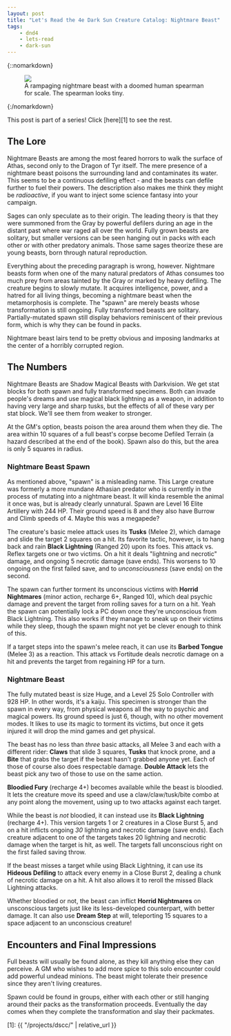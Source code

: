 ```yaml
---
layout: post
title: "Let's Read the 4e Dark Sun Creature Catalog: Nightmare Beast"
tags:
    - dnd4
    - lets-read
    - dark-sun
---
```


{::nomarkdown}
<figure class="center">
  <img src="{{ "/assets/wir-dscc-nightmare-beast.png" | absolute_url }}"/>
  <figcaption>
    A rampaging nightmare beast with a doomed human spearman for scale. The
    spearman looks tiny.
  </figcaption>
</figure>
{:/nomarkdown}

This post is part of a series! Click [here][1] to see the rest.

## The Lore

Nightmare Beasts are among the most feared horrors to walk the surface of Athas,
second only to the Dragon of Tyr itself. The mere presence of a nightmare beast
poisons the surrounding land and contaminates its water. This seems to be a
continuous defiling effect - and the beasts can defile further to fuel their
powers. The description also makes me think they might be _radioactive_, if you
want to inject some science fantasy into your campaign.

Sages can only speculate as to their origin. The leading theory is that they
were summoned from the Gray by powerful defilers during an age in the distant
past where war raged all over the world. Fully grown beasts are solitary, but
smaller versions can be seen hanging out in packs with each other or with other
predatory animals. Those same sages theorize these are young beasts, born
through natural reproduction.

Everything about the preceding paragraph is wrong, however. Nightmare beasts
form when one of the many natural predators of Athas consumes too much prey from
areas tainted by the Gray or marked by heavy defiling. The creature begins to
slowly mutate. It acquires intelligence, power, and a hatred for all living
things, becoming a nightmare beast when the metamorphosis is complete. The
"spawn" are merely beasts whose transformation is still ongoing. Fully
transformed beasts are solitary. Partially-mutated spawn still display behaviors
reminiscent of their previous form, which is why they can be found in packs.

Nightmare beast lairs tend to be pretty obvious and imposing landmarks at the
center of a horribly corrupted region.

## The Numbers

Nightmare Beasts are Shadow Magical Beasts with Darkvision. We get stat blocks
for both spawn and fully transformed specimens. Both can invade people's dreams
and use magical black lightning as a weapon, in addition to having very large
and sharp tusks, but the effects of all of these vary per stat block. We'll see
them from weaker to stronger.

At the GM's option, beasts poison the area around them when they die. The area
within 10 squares of a full beast's corpse become Defiled Terrain (a hazard
described at the end of the book). Spawn also do this, but the area is only 5
squares in radius.

### Nightmare Beast Spawn

As mentioned above, "spawn" is a misleading name. This Large creature was
formerly a more mundane Athasian predator who is currently in the process of
mutating into a nightmare beast. It will kinda resemble the animal it once was,
but is already clearly unnatural. Spawn are Level 16 Elite Artillery with 244
HP. Their ground speed is 8 and they also have Burrow and Climb speeds
of 4. Maybe this was a megapede?

The creature's basic melee attack uses its **Tusks** (Melee 2), which damage and
slide the target 2 squares on a hit. Its favorite tactic, however, is to hang
back and rain **Black Lightning** (Ranged 20) upon its foes. This attack
vs. Reflex targets one or two victims. On a hit it deals "lightning and
necrotic" damage, and ongoing 5 necrotic damage (save ends). This worsens to 10
ongoing on the first failed save, and to _unconsciousness_ (save ends) on the
second.

The spawn can further torment its unconscious victims with **Horrid Nightmares**
(minor action, recharge 6+, Ranged 10), which deal psychic damage and prevent
the target from rolling saves for a turn on a hit. Yeah the spawn can
potentially lock a PC down once they're unconscious from Black Lightning. This
also works if they manage to sneak up on their victims while they sleep, though
the spawn might not yet be clever enough to think of this.

If a target steps into the spawn's melee reach, it can use its **Barbed Tongue**
(Melee 3) as a reaction. This attack vs Fortitude deals necrotic damage on a hit
and prevents the target from regaining HP for a turn.

### Nightmare Beast

The fully mutated beast is size Huge, and a Level 25 Solo Controller with 928
HP. In other words, it's a kaiju. This specimen is stronger than the spawn in
every way, from physical weapons all the way to psychic and magical powers. Its
ground speed is just 6, though, with no other movement modes. It likes to use
its magic to torment its victims, but once it gets injured it will drop the mind
games and get physical.

The beast has no less than _three_ basic attacks, all Melee 3 and each with a
different rider: **Claws** that slide 3 squares, **Tusks** that knock prone, and
a **Bite** that grabs the target if the beast hasn't grabbed anyone yet. Each of
those of course also does respectable damage. **Double Attack** lets the beast
pick any two of those to use on the same action.

**Bloodied Fury** (recharge 4+) becomes available while the beast is
bloodied. It lets the creature move its speed and use a claw/claw/tusk/bite
combo at any point along the movement, using up to two attacks against each
target.

While the beast is _not_ bloodied, it can instead use its **Black Lightning**
(recharge 4+). This version targets 1 or 2 creatures in a Close Burst 5, and on
a hit inflicts ongoing _30_ lightning and necrotic damage (save ends). Each
creature adjacent to one of the targets takes 20 lightning and necrotic damage
when the target is hit, as well. The targets fall unconscious right on the first
failed saving throw.

If the beast misses a target while using Black Lightning, it can use its
**Hideous Defiling** to attack every enemy in a Close Burst 2, dealing a chunk
of necrotic damage on a hit. A hit also allows it to reroll the missed Black
Lightning attacks.

Whether bloodied or not, the beast can inflict **Horrid Nightmares** on
unsconscious targets just like its less-developed counterpart, with better
damage. It can also use **Dream Step** at will, teleporting 15 squares to a
space adjacent to an unconscious creature!

## Encounters and Final Impressions

Full beasts will usually be found alone, as they kill anything else they can
perceive. A GM who wishes to add more spice to this solo encounter could add
powerful undead minions. The beast might tolerate their presence since they
aren't living creatures.

Spawn could be found in groups, either with each other or still hanging around
their packs as the transformation proceeds. Eventually the day comes when they
complete the transformation and slay their packmates.

[1]: {{ "/projects/dscc/" | relative_url }}
